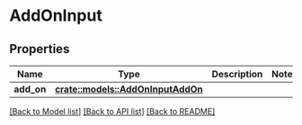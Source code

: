 # AddOnInput

## Properties

Name | Type | Description | Notes
------------ | ------------- | ------------- | -------------
**add_on** | [**crate::models::AddOnInputAddOn**](AddOnInput_add_on.md) |  | 

[[Back to Model list]](../README.md#documentation-for-models) [[Back to API list]](../README.md#documentation-for-api-endpoints) [[Back to README]](../README.md)


